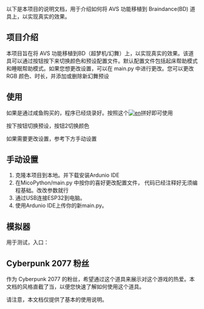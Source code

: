 以下是本项目的说明文档，用于介绍如何将 AVS 功能移植到 Braindance(BD) 道具上，以实现真实的效果。
## 项目介绍

本项目旨在将 AVS 功能移植到BD（超梦机/幻舞）上，以实现真实的效果。该道具可以通过按钮按下来切换颜色和预设配置文件。默认配置文件包括起床帮助模式和睡眠帮助模式。如果您想更改设置，可以在 main.py 中进行更改。您可以更改 RGB 颜色、时长，并添加或删除新幻舞预设

## 使用

如果是通过咸鱼购买的，程序已经烧录好。按照这个[![en](https://img.shields.io/badge/指南-blue.svg)](https://github.com/Ethan-Ming/Cyberpunk_AVS/blob/main/gUIDE/guide.md)拼好即可使用

按下按钮切换预设，按钮2切换颜色

如果需要更改设置，参考下方手动设置

## 手动设置

1. 克隆本项目到本地。并下载安装Ardunio IDE
2. 在MicoPython/main.py 中按你的喜好更改配置文件， 代码已经注释好无须编程基础。改改参数就行
3. 通过USB连接ESP32到电脑。
4. 使用Ardunio IDE上传你的新main.py。

## 模拟器
用于测试，入口：


## Cyberpunk 2077 粉丝

作为 Cyberpunk 2077 的粉丝，希望通过这个道具来展示对这个游戏的热爱。本文档的风格直截了当，以便您快速了解如何使用这个道具。

请注意，本文档仅提供了基本的使用说明。
